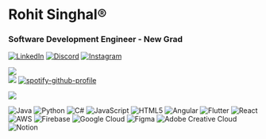 # Rohit Singhal®️

### Software Development Engineer - New Grad 

[![LinkedIn](https://img.shields.io/badge/LinkedIn-%230077B5.svg?logo=linkedin&logoColor=white)](https://linkedin.com/in/rohitpsinghal) [![Discord](https://img.shields.io/badge/Discord-%237289DA.svg?logo=discord&logoColor=white)](https://discord.gg/rohit_singhal)  [![Instagram](https://img.shields.io/badge/Instagram-%23E4405F.svg?logo=Instagram&logoColor=white)](https://instagram.com/rohit_singhal4)

![](https://github-readme-stats.vercel.app/api?username=rohit-singhal4&theme=gotham&hide_border=false&include_all_commits=false&count_private=false) <br/>
![](https://github-readme-stats.vercel.app/api/top-langs/?username=rohit-singhal4&theme=gotham&hide_border=false&include_all_commits=false&count_private=false&layout=compact) [![spotify-github-profile](https://spotify-github-profile.vercel.app/api/view?uid=225k4mlevcga6ajjtdacpzitq&cover_image=true&theme=novatorem&show_offline=false&background_color=000000&interchange=false&bar_color=53b14f&bar_color_cover=true)](https://spotify-github-profile.vercel.app/api/view?uid=225k4mlevcga6ajjtdacpzitq&redirect=true) 

[![](https://visitcount.itsvg.in/api?id=rohit-singhal4&icon=5&color=9)](https://visitcount.itsvg.in)


![Java](https://img.shields.io/badge/java-%23ED8B00.svg?style=for-the-badge&logo=openjdk&logoColor=white) 
![Python](https://img.shields.io/badge/python-3670A0?style=for-the-badge&logo=python&logoColor=ffdd54) 
![C#](https://img.shields.io/badge/c%23-%23239120.svg?style=for-the-badge&logo=csharp&logoColor=white)
![JavaScript](https://img.shields.io/badge/javascript-%23323330.svg?style=for-the-badge&logo=javascript&logoColor=%23F7DF1E) 
![HTML5](https://img.shields.io/badge/html5-%23E34F26.svg?style=for-the-badge&logo=html5&logoColor=white) 
![Angular](https://img.shields.io/badge/angular-%23DD0031.svg?style=for-the-badge&logo=angular&logoColor=white) 
![Flutter](https://img.shields.io/badge/Flutter-%2302569B.svg?style=for-the-badge&logo=Flutter&logoColor=white) 
![React](https://img.shields.io/badge/react-%2320232a.svg?style=for-the-badge&logo=react&logoColor=%2361DAFB)
![AWS](https://img.shields.io/badge/AWS-%23FF9900.svg?style=for-the-badge&logo=amazon-aws&logoColor=white) 
![Firebase](https://img.shields.io/badge/firebase-%23039BE5.svg?style=for-the-badge&logo=firebase) 
![Google Cloud](https://img.shields.io/badge/GoogleCloud-%234285F4.svg?style=for-the-badge&logo=google-cloud&logoColor=white)
![Figma](https://img.shields.io/badge/figma-%23F24E1E.svg?style=for-the-badge&logo=figma&logoColor=white) 
![Adobe Creative Cloud](https://img.shields.io/badge/Adobe%20Creative%20Cloud-DA1F26.svg?style=for-the-badge&logo=Adobe%20Creative%20Cloud&logoColor=white) 
![Notion](https://img.shields.io/badge/Notion-%23000000.svg?style=for-the-badge&logo=notion&logoColor=white)
